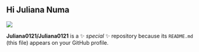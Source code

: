## Hi Juliana Numa

<img src="https://i.imgur.com/VrDdmGF.png" />


**Juliana0121/Juliana0121** is a ✨ _special_ ✨ repository because its `README.md` (this file) appears on your GitHub profile.

